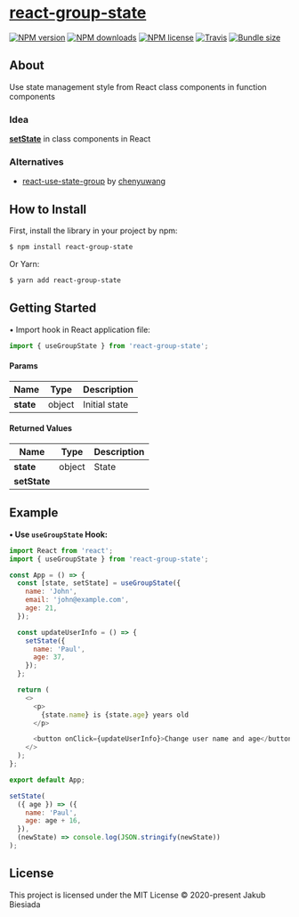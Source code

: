 # [react-group-state](https://github.com/cool-hooks/react-group-state)

[![NPM version](http://img.shields.io/npm/v/react-group-state?style=flat-square)](https://www.npmjs.com/package/react-group-state)
[![NPM downloads](http://img.shields.io/npm/dm/react-group-state?style=flat-square)](https://www.npmjs.com/package/react-group-state)
[![NPM license](https://img.shields.io/npm/l/react-group-state?style=flat-square)](https://www.npmjs.com/package/react-group-state)
[![Travis](https://img.shields.io/travis/cool-hooks/react-group-state/master?style=flat-square)](https://travis-ci.org/cool-hooks/react-group-state)
[![Bundle size](https://img.shields.io/bundlephobia/min/react-group-state?style=flat-square)](https://bundlephobia.com/result?p=react-group-state)

## About

Use state management style from React class components in function components

### Idea

[**setState**](https://reactjs.org/docs/react-component.html#setstate) in class components in React

### Alternatives

- [react-use-state-group](https://www.npmjs.com/package/react-use-state-group/) by [chenyuwang](https://www.npmjs.com/~chenyuwang/)

## How to Install

First, install the library in your project by npm:

```sh
$ npm install react-group-state
```

Or Yarn:

```sh
$ yarn add react-group-state
```

## Getting Started

• Import hook in React application file:

```js
import { useGroupState } from 'react-group-state';
```

#### Params

| Name      | Type   | Description   |
| --------- | ------ | ------------- |
| **state** | object | Initial state |

#### Returned Values

| Name         | Type   | Description |
| ------------ | ------ | ----------- |
| **state**    | object | State       |
| **setState** |        |             |

## Example

**• Use `useGroupState` Hook:**

```js
import React from 'react';
import { useGroupState } from 'react-group-state';

const App = () => {
  const [state, setState] = useGroupState({
    name: 'John',
    email: 'john@example.com',
    age: 21,
  });

  const updateUserInfo = () => {
    setState({
      name: 'Paul',
      age: 37,
    });
  };

  return (
    <>
      <p>
        {state.name} is {state.age} years old
      </p>

      <button onClick={updateUserInfo}>Change user name and age</button>
    </>
  );
};

export default App;
```

```js
setState(
  ({ age }) => ({
    name: 'Paul',
    age: age + 16,
  }),
  (newState) => console.log(JSON.stringify(newState))
);
```

## License

This project is licensed under the MIT License © 2020-present Jakub Biesiada

